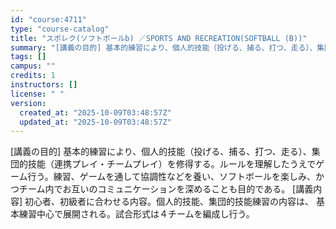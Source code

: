 ```yaml
---
id: "course:4711"
type: "course-catalog"
title: "スポレク(ソフトボールb) ／SPORTS AND RECREATION(SOFTBALL (B))"
summary: "[講義の目的] 基本的練習により、個人的技能（投げる、捕る、打つ、走る）、集団的技能（連携プレイ・チームプレイ）を修得する。ルールを理解したうえでゲーム行う。練習、ゲームを通して協調性などを養い、ソフトボールを楽しみ、かつチーム内でお互いの…"
tags: []
campus: ""
credits: 1
instructors: []
license: " "
version:
  created_at: "2025-10-09T03:48:57Z"
  updated_at: "2025-10-09T03:48:57Z"
---
```


[講義の目的] 基本的練習により、個人的技能（投げる、捕る、打つ、走る）、集団的技能（連携プレイ・チームプレイ）を修得する。ルールを理解したうえでゲーム行う。練習、ゲームを通して協調性などを養い、ソフトボールを楽しみ、かつチーム内でお互いのコミュニケーションを深めることも目的である。 [講義内容] 初心者、初級者に合わせる内容。個人的技能、集団的技能練習の内容は、 基本練習中心で展開される。試合形式は４チームを編成し行う。
